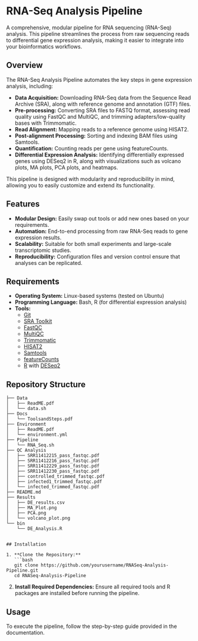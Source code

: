 # RNA-Seq Analysis Pipeline

A comprehensive, modular pipeline for RNA sequencing (RNA-Seq) analysis. This pipeline streamlines the process from raw sequencing reads to differential gene expression analysis, making it easier to integrate into your bioinformatics workflows.

## Overview

The RNA-Seq Analysis Pipeline automates the key steps in gene expression analysis, including:

- **Data Acquisition:** Downloading RNA-Seq data from the Sequence Read Archive (SRA), along with reference genome and annotation (GTF) files.
- **Pre-processing:** Converting SRA files to FASTQ format, assessing read quality using FastQC and MultiQC, and trimming adapters/low-quality bases with Trimmomatic.
- **Read Alignment:** Mapping reads to a reference genome using HISAT2.
- **Post-alignment Processing:** Sorting and indexing BAM files using Samtools.
- **Quantification:** Counting reads per gene using featureCounts.
- **Differential Expression Analysis:** Identifying differentially expressed genes using DESeq2 in R, along with visualizations such as volcano plots, MA plots, PCA plots, and heatmaps.

This pipeline is designed with modularity and reproducibility in mind, allowing you to easily customize and extend its functionality.

## Features

- **Modular Design:** Easily swap out tools or add new ones based on your requirements.
- **Automation:** End-to-end processing from raw RNA-Seq reads to gene expression results.
- **Scalability:** Suitable for both small experiments and large-scale transcriptomic studies.
- **Reproducibility:** Configuration files and version control ensure that analyses can be replicated.

## Requirements

- **Operating System:** Linux-based systems (tested on Ubuntu)
- **Programming Language:** Bash, R (for differential expression analysis)
- **Tools:**
  - [Git](https://git-scm.com/)
  - [SRA Toolkit](https://trace.ncbi.nlm.nih.gov/Traces/sra/sra.cgi?view=software)
  - [FastQC](https://www.bioinformatics.babraham.ac.uk/projects/fastqc/)
  - [MultiQC](https://multiqc.info/)
  - [Trimmomatic](http://www.usadellab.org/cms/?page=trimmomatic)
  - [HISAT2](https://daehwankimlab.github.io/hisat2/)
  - [Samtools](http://www.htslib.org/)
  - [featureCounts](http://bioinf.wehi.edu.au/featureCounts/)
  - [R](https://www.r-project.org/) with [DESeq2](https://bioconductor.org/packages/release/bioc/html/DESeq2.html)

## Repository Structure 

```plaintext
├── Data
│   ├── ReadME.pdf
│   └── data.sh
├── Docs
│   └── ToolsandSteps.pdf
├── Environment
│   ├── ReadME.pdf
│   └── environment.yml
├── Pipeline
│   └── RNA_Seq.sh
├── QC Analysis
│   ├── SRR11412215_pass_fastqc.pdf
│   ├── SRR11412216_pass_fastqc.pdf
│   ├── SRR11412229_pass_fastqc.pdf
│   ├── SRR11412230_pass_fastqc.pdf
│   ├── controlled_trimmed_fastqc.pdf
│   ├── infected1_trimmed_fastqc.pdf
│   └── infected_trimmed_fastqc.pdf
├── README.md
├── Results
│   ├── DE_results.csv
│   ├── MA_Plot.png
│   ├── PCA.png
│   └── volcano_plot.png
└── bin
    └── DE_Analysis.R


## Installation

1. **Clone the Repository:**
   ```bash
   git clone https://github.com/yourusername/RNASeq-Analysis-Pipeline.git
   cd RNASeq-Analysis-Pipeline
   ```

2. **Install Required Dependencies:**
   Ensure all required tools and R packages are installed before running the pipeline.

## Usage

To execute the pipeline, follow the step-by-step guide provided in the documentation.


